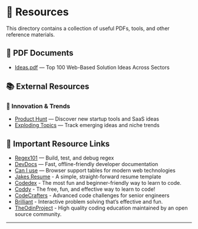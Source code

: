 # 📁 Resources

This directory contains a collection of useful PDFs, tools, and other reference materials.

## 📄 PDF Documents

- [Ideas.pdf](https://github.com/3AM-Devs/resources/blob/main/docs/ideas/ideas-0525.pdf) — Top 100 Web-Based Solution Ideas Across Sectors

## 📚 External Resources

<!-- Add External Resouces like ebooks [licenced copy ready to distribute only] -->

### 🚀 Innovation & Trends

- [Product Hunt](https://www.producthunt.com/) — Discover new startup tools and SaaS ideas
- [Exploding Topics](https://explodingtopics.com/) — Track emerging ideas and niche trends

## 📌 Important Resource Links

- [Regex101](https://regex101.com/) — Build, test, and debug regex
- [DevDocs](https://devdocs.io/) — Fast, offline-friendly developer documentation
- [Can I use](https://caniuse.com/) — Browser support tables for modern web technologies
- [Jakes Resume](https://www.overleaf.com/latex/templates/jakes-resume/syzfjbzwjncs) - A simple, straight-forward resume template
- [Codedex](https://www.codedex.io/) - The most fun and beginner-friendly way to learn to code.
- [Coddy](https://coddy.tech/) - The free, fun, and effective way to learn to code!
- [CodeCrafters](https://codecrafters.io/) - Advanced code challenges for senior engineers
- [Brilliant](https://brilliant.org/) - Interactive problem solving that’s effective and fun.
- [TheOdinProject](https://www.theodinproject.com/) - High quality coding education maintained by an open source community.




---
